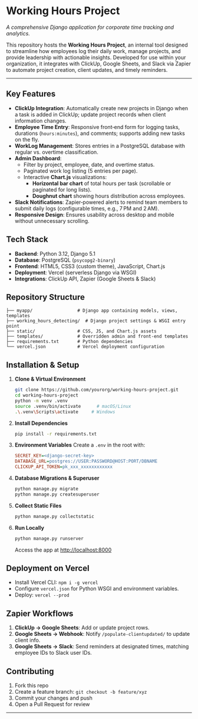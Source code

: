# Working Hours Project

*A comprehensive Django application for corporate time tracking and analytics.*

This repository hosts the **Working Hours Project**, an internal tool designed to streamline how employees log their daily work, manage projects, and provide leadership with actionable insights. Developed for use within your organization, it integrates with ClickUp, Google Sheets, and Slack via Zapier to automate project creation, client updates, and timely reminders.

---

## Key Features

- **ClickUp Integration**: Automatically create new projects in Django when a task is added in ClickUp; update project records when client information changes.
- **Employee Time Entry**: Responsive front‑end form for logging tasks, durations (`hours:minutes`), and comments; supports adding new tasks on the fly.
- **WorkLog Management**: Stores entries in a PostgreSQL database with regular vs. overtime classification.
- **Admin Dashboard**:
  - Filter by project, employee, date, and overtime status.
  - Paginated work log listing (5 entries per page).
  - Interactive **Chart.js** visualizations:
    - **Horizontal bar chart** of total hours per task (scrollable or paginated for long lists).
    - **Doughnut chart** showing hours distribution across employees.
- **Slack Notifications**: Zapier‑powered alerts to remind team members to submit daily logs (configurable times, e.g., 7 PM and 2 AM).
- **Responsive Design**: Ensures usability across desktop and mobile without unnecessary scrolling.

## Tech Stack

- **Backend**: Python 3.12, Django 5.1
- **Database**: PostgreSQL (`psycopg2-binary`)
- **Frontend**: HTML5, CSS3 (custom theme), JavaScript, Chart.js
- **Deployment**: Vercel (serverless Django via WSGI)
- **Integrations**: ClickUp API, Zapier (Google Sheets & Slack)

## Repository Structure

```
├── myapp/                 # Django app containing models, views, templates
├── working_hours_detecting/  # Django project settings & WSGI entry point
├── static/                # CSS, JS, and Chart.js assets
├── templates/             # Overridden admin and front‑end templates
├── requirements.txt       # Python dependencies
└── vercel.json            # Vercel deployment configuration
```

## Installation & Setup

1. **Clone & Virtual Environment**

   ```bash
   git clone https://github.com/yourorg/working-hours-project.git
   cd working-hours-project
   python -m venv .venv
   source .venv/bin/activate      # macOS/Linux
   .\.venv\Scripts\activate     # Windows
   ```

2. **Install Dependencies**

   ```bash
   pip install -r requirements.txt
   ```

3. **Environment Variables** Create a `.env` in the root with:

   ```ini
   SECRET_KEY=<django-secret-key>
   DATABASE_URL=postgres://USER:PASSWORD@HOST:PORT/DBNAME
   CLICKUP_API_TOKEN=pk_xxx_xxxxxxxxxxxx
   ```

4. **Database Migrations & Superuser**

   ```bash
   python manage.py migrate
   python manage.py createsuperuser
   ```

5. **Collect Static Files**

   ```bash
   python manage.py collectstatic
   ```

6. **Run Locally**

   ```bash
   python manage.py runserver
   ```

   Access the app at [http://localhost:8000](http://localhost:8000)

## Deployment on Vercel

- Install Vercel CLI: `npm i -g vercel`
- Configure `vercel.json` for Python WSGI and environment variables.
- Deploy: `vercel --prod`

## Zapier Workflows

1. **ClickUp → Google Sheets**: Add or update project rows.
2. **Google Sheets → Webhook**: Notify `/populate-clientupdated/` to update client info.
3. **Google Sheets → Slack**: Send reminders at designated times, matching employee IDs to Slack user IDs.

## Contributing

1. Fork this repo
2. Create a feature branch: `git checkout -b feature/xyz`
3. Commit your changes and push
4. Open a Pull Request for review

---
 

